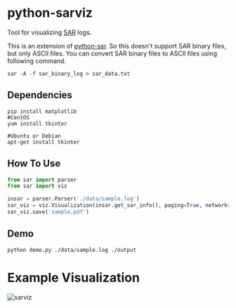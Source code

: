 # python-sarviz

Tool for visualizing [SAR](https://en.wikipedia.org/wiki/Sar_(Unix)) logs.

This is an extension of [python-sar](https://github.com/casastorta/python-sar). So this doesn't support SAR binary files, but only ASCII files. You can convert SAR binary files to ASCII files using following command.

```
sar -A -f sar_binary_log > sar_data.txt
```

## Dependencies

```
pip install matplotlib
#CentOS
yum install tkinter

#Ubuntu or Debian
apt-get install tkinter
```


## How To Use

```python
from sar import parser
from sar import viz

insar = parser.Parser('./data/sample.log')
sar_viz = viz.Visualization(insar.get_sar_info(), paging=True, network=True, disk=True)
sar_viz.save('sample.pdf')
```


## Demo
```
python demo.py ./data/sample.log ./output
```


# Example Visualization

![sarviz](https://raw.githubusercontent.com/milinda/python-sarviz/master/sample.png)
